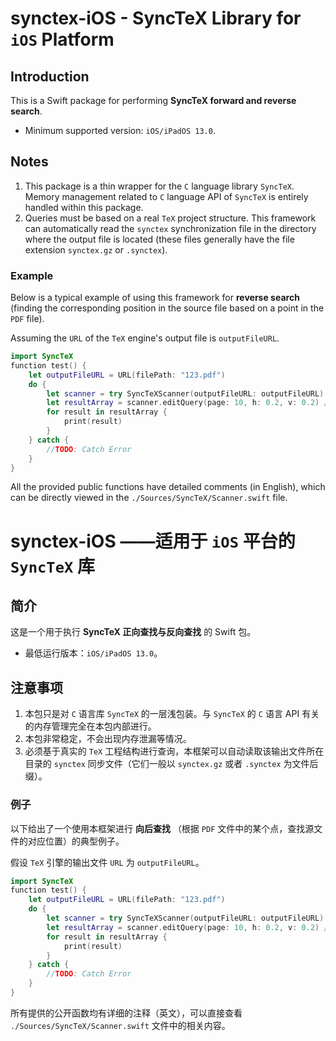 # synctex-iOS - SyncTeX Library for `iOS` Platform

## Introduction

This is a Swift package for performing **SyncTeX forward and reverse search**.

- Minimum supported version: `iOS/iPadOS 13.0`.

## Notes

1. This package is a thin wrapper for the `C` language library `SyncTeX`. Memory management related to `C` language API of `SyncTeX` is entirely handled within this package.
2. Queries must be based on a real `TeX` project structure. This framework can automatically read the `synctex` synchronization file in the directory where the output file is located (these files generally have the file extension `synctex.gz` or `.synctex`).

### Example

Below is a typical example of using this framework for **reverse search** (finding the corresponding position in the source file based on a point in the `PDF` file).

Assuming the `URL` of the `TeX` engine's output file is `outputFileURL`.

```swift
import SyncTeX
function test() {
    let outputFileURL = URL(filePath: "123.pdf")
    do {
        let scanner = try SyncTeXScanner(outputFileURL: outputFileURL)
        let resultArray = scanner.editQuery(page: 10, h: 0.2, v: 0.2) // Page starts from 1
        for result in resultArray {
            print(result)
        }
    } catch {
        //TODO: Catch Error
    }
}

```
All the provided public functions have detailed comments (in English), which can be directly viewed in the `./Sources/SyncTeX/Scanner.swift` file.



# synctex-iOS ——适用于 `iOS` 平台的 `SyncTeX` 库

## 简介

这是一个用于执行 **SyncTeX 正向查找与反向查找** 的 Swift 包。

- 最低运行版本：`iOS/iPadOS 13.0`。

## 注意事项

1. 本包只是对 `C` 语言库 `SyncTeX` 的一层浅包装。与 `SyncTeX` 的 `C` 语言 API 有关的内存管理完全在本包内部进行。
2. 本包非常稳定，不会出现内存泄漏等情况。
3. 必须基于真实的 `TeX` 工程结构进行查询，本框架可以自动读取该输出文件所在目录的 `synctex` 同步文件（它们一般以 `synctex.gz` 或者 `.synctex` 为文件后缀）。


### 例子

以下给出了一个使用本框架进行 **向后查找** （根据 `PDF` 文件中的某个点，查找源文件的对应位置）的典型例子。

假设 `TeX` 引擎的输出文件 `URL` 为 `outputFileURL`。

```swift
import SyncTeX
function test() {
    let outputFileURL = URL(filePath: "123.pdf")
    do {
        let scanner = try SyncTeXScanner(outputFileURL: outputFileURL)
        let resultArray = scanner.editQuery(page: 10, h: 0.2, v: 0.2) // Page 从 1 开始
        for result in resultArray {
            print(result)
        }
    } catch {
        //TODO: Catch Error
    }
}

```
所有提供的公开函数均有详细的注释（英文），可以直接查看 `./Sources/SyncTeX/Scanner.swift` 文件中的相关内容。



